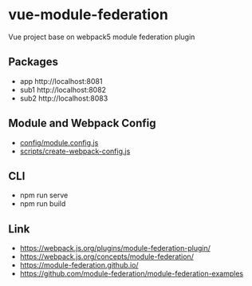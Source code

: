 # vue-module-federation
Vue project base on webpack5 module federation plugin

## Packages
+ app http://localhost:8081
+ sub1 http://localhost:8082
+ sub2 http://localhost:8083

## Module and Webpack Config
+ [config/module.config.js](config/module.config.js)
+ [scripts/create-webpack-config.js](scripts/create-webpack-config.js)


## CLI
+ npm run serve
+ npm run build


## Link
+ https://webpack.js.org/plugins/module-federation-plugin/
+ https://webpack.js.org/concepts/module-federation/
+ https://module-federation.github.io/
+ https://github.com/module-federation/module-federation-examples